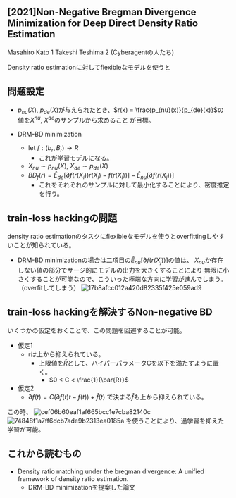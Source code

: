 ## [2021]Non-Negative Bregman Divergence Minimization for Deep Direct Density Ratio Estimation
Masahiro Kato 1 Takeshi Teshima 2
(Cyberagentの人たち)

Density ratio estimationに対してflexibleなモデルを使うと


## 問題設定
- $p_{nu}(X)$, $p_{de}(X)$が与えられたとき、$r(x) = \frac{p_{nu}(x)}{p_{de}(x)}$の値を$X^{nu}$, $X^{de}$のサンプルから求めること
が目標。

- DRM-BD minimization
	- let $f : (b_r, B_r) → R$
		- これが学習モデルになる。
	- $X_{nu} \sim p_{nu}(X)$, $X_{de} \sim p_{de}(X)$
	- $BD_{f}(r) = \hat{E}_{de}[\partial f(r(X_{i}))r(X_{i}) - f(r(X_{i}))] - \hat{E}_{nu}[\partial f(r(X_{j}))]$
		- これをそれぞれのサンプルに対して最小化することにより、密度推定を行う。

## train-loss hackingの問題
density ratio estimationのタスクにflexibleなモデルを使うとoverfittingしやすいことが知られている。
- DRM-BD minimizationの場合は二項目の$\hat{E}_{nu}[\partial f(r(X_{j}))]$の値は、
$X_{nu}$か存在しない値の部分でサージ的にモデルの出力を大きくすることにより
無限に小さくすることが可能なので、こういった極端な方向に学習が進んでしまう。
（overfitしてしまう）
 ![17b8afcc012a420d82335f425e059ad9](https://user-images.githubusercontent.com/54636129/172040947-67083a4b-6e6a-4356-98fd-10c95b65bb45.png)

## train-loss hackingを解決するNon-negative BD
いくつかの仮定をおくことで、この問題を回避することが可能。
- 仮定1
	- rは上から抑えられている。
		- 上限値を$\bar{R}$として、ハイパーパラメータCを以下を満たすように置く。
			- $0 < C < \frac{1}{\bar{R}}$
- 仮定2
	- $\partial f(t) = C(\partial f(t)t - f(t)) + \hat{f}(t)$ で決まる$\hat{f}$も上から抑えられている。

この時、
![cef06b60eaf1af665bcc1e7cba82140c](https://user-images.githubusercontent.com/54636129/172040986-7665ec62-103c-4723-87f3-815b53d3f303.png)
![74848f1a7ff6dcb7ade9b2313ea0185a](https://user-images.githubusercontent.com/54636129/172040998-edc626ed-e4c8-4f7c-95ef-0cb1b547249c.png)
を使うことにより、過学習を抑えた学習が可能。

## これから読むもの
- Density ratio matching under the bregman divergence: A unified framework of density ratio estimation.
	- DRM-BD minimizationを提案した論文

